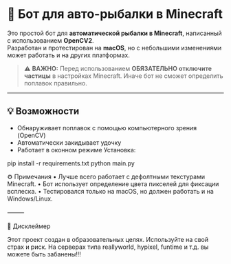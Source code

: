 # 🎣 Бот для авто-рыбалки в Minecraft

Это простой бот для **автоматической рыбалки в Minecraft**, написанный с использованием **OpenCV2**.  
Разработан и протестирован на **macOS**, но с небольшими изменениями может работать и на других платформах.

> ⚠️ **ВАЖНО:** Перед использованием **ОБЯЗАТЕЛЬНО отключите частицы** в настройках Minecraft. Иначе бот не сможет определить поплавок правильно.

---

## 💡 Возможности

- Обнаруживает поплавок с помощью компьютерного зрения (OpenCV)
- Автоматически закидывает удочку
- Работает в оконном режиме
Установка:

pip install -r requirements.txt
python main.py


⚙️ Примечания
	•	Лучше всего работает с дефолтными текстурами Minecraft.
	•	Бот использует определение цвета пикселей для фиксации всплеска.
	•	Тестировался только на macOS, но должен работать и на Windows/Linux.

⸻

🧾 Дисклеймер

Этот проект создан в образовательных целях. Используйте на свой страх и риск.
На серверах типа reallyworld, hypixel, funtime и т.д. вы можете быть забанены!!!
